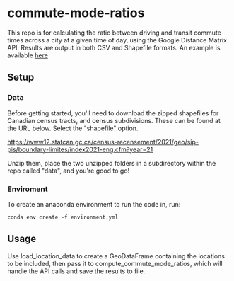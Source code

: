 # commute-mode-ratios

This repo is for calculating the ratio between driving and transit commute times across a city at a given time of day, using the Google Distance Matrix API. Results are output in both CSV and Shapefile formats.
An example is available [here](https://www.google.com/maps/d/u/0/edit?mid=1F2jOwWD-eKL8L-BXD2Nk-NlBY8lnR_U&ll=43.70714782207733%2C-79.37638539999998&z=11)

## Setup

### Data
Before getting started, you'll need to download the zipped shapefiles for Canadian census tracts, and census subdivisions.
These can be found at the URL below. Select the "shapefile" option.

https://www12.statcan.gc.ca/census-recensement/2021/geo/sip-pis/boundary-limites/index2021-eng.cfm?year=21

Unzip them, place the two unzipped folders in a subdirectory within the repo called "data", and you're good to go!

### Enviroment
To create an anaconda environment to run the code in, run:

`conda env create -f environment.yml`

## Usage

Use load_location_data to create a GeoDataFrame containing the locations to be included,
then pass it to compute_commute_mode_ratios, which will handle the API calls and save the 
results to file.


